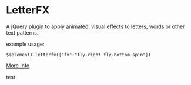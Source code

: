 LetterFX
========

A jQuery plugin to apply animated, visual effects to letters, words or other text patterns.

example usage:

    $(element).letterfx({"fx":"fly-right fly-bottom spin"})


[More Info](http://tuxsudo.com/code/project/letterfx)

test
